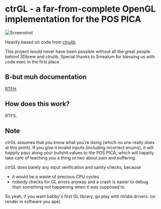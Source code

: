 ctrGL - a far-from-complete OpenGL implementation for the POS PICA
=====

![Screenshot](http://i.imgur.com/Hijdy6J.png)

Heavily based on code from [ctrulib](https://github.com/smealum/ctrulib).

This project would never have been possible without all the great people behind 3Dbrew and ctrulib.
Special thanks to Smealum for blessing us with code exec in the first place.

B-but muh documentation
----
[RTFH](https://github.com/minexew/ctrgl/blob/master/libctrgl/include/gl.h).

How does this work?
----
RTFS.

Note
----
*ctrGL* assumes that you know what you're doing (which no one really does at this point).
If you give it invalid inputs (including incorrect enums), it will happily pass along your bullshit values to the POS PICA, which will happily take care of teaching you a thing or two about pain and suffering.

*ctrGL* does barely any input verification and sanity checks, because
- it would be a waste of precious CPU cycles
- nobody checks for GL errors anyway and a crash is easier to debug than something not happening when it was supposed to

So yeah, if you want babby's first GL library, go play with nVidia drivers. (or render in software you ape)
